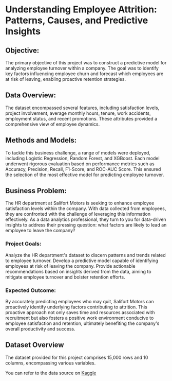 # Understanding Employee Attrition: Patterns, Causes, and Predictive Insights

## Objective:
The primary objective of this project was to construct a predictive model for analyzing employee turnover within a company. The goal was to identify key factors influencing employee churn and forecast which employees are at risk of leaving, enabling proactive retention strategies.

## Data Overview:
The dataset encompassed several features, including satisfaction levels, project involvement, average monthly hours, tenure, work accidents, employment status, and recent promotions. These attributes provided a comprehensive view of employee dynamics.

## Methods and Models:
To tackle this business challenge, a range of models were deployed, including Logistic Regression, Random Forest, and XGBoost. Each model underwent rigorous evaluation based on performance metrics such as Accuracy, Precision, Recall, F1-Score, and ROC-AUC Score. This ensured the selection of the most effective model for predicting employee turnover.

## Business Problem:
The HR department at Salifort Motors is seeking to enhance employee satisfaction levels within the company. With data collected from employees, they are confronted with the challenge of leveraging this information effectively. As a data analytics professional, they turn to you for data-driven insights to address their pressing question: what factors are likely to lead an employee to leave the company?

### Project Goals:
Analyze the HR department's dataset to discern patterns and trends related to employee turnover.
Develop a predictive model capable of identifying employees at risk of leaving the company.
Provide actionable recommendations based on insights derived from the data, aiming to mitigate employee turnover and bolster retention efforts.

### Expected Outcome:
By accurately predicting employees who may quit, Salifort Motors can proactively identify underlying factors contributing to attrition. This proactive approach not only saves time and resources associated with recruitment but also fosters a positive work environment conducive to employee satisfaction and retention, ultimately benefiting the company's overall productivity and success.
## Dataset Overview
The dataset provided for this project  comprises 15,000 rows and 10 columns, encompassing various variables. 

You can refer to the data  source on [Kaggle](https://www.kaggle.com/datasets/mfaisalqureshi/hr-analytics-and-job-prediction?select=HR_comma_sep.csv)
